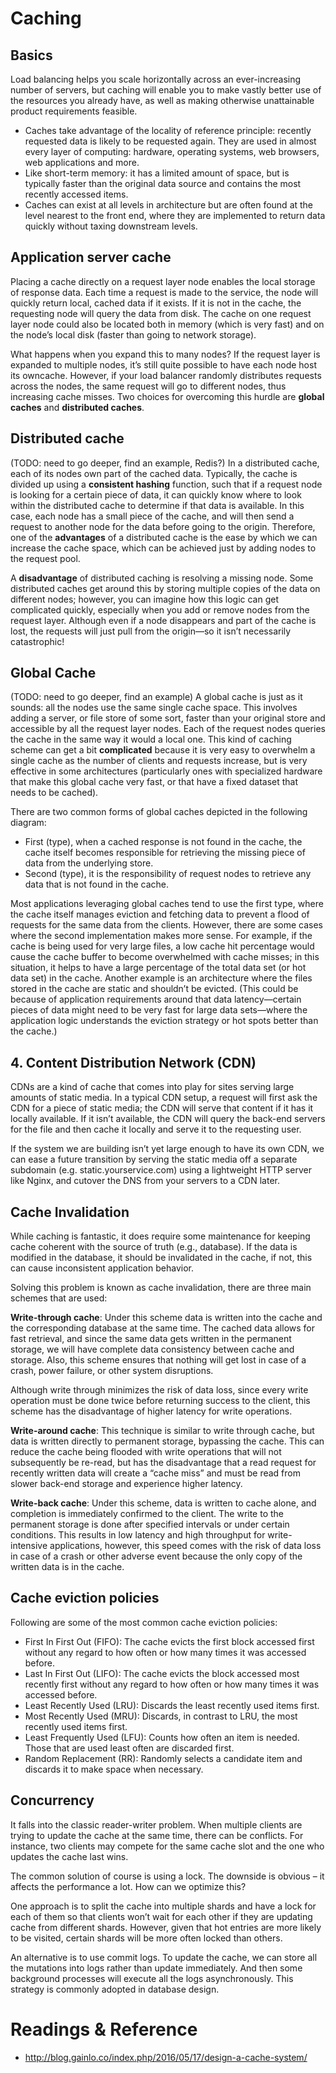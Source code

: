 # Caching
## Basics
Load balancing helps you scale horizontally across an ever-increasing number of servers,  but caching will enable you to make vastly better use of the resources you already have, as well as making otherwise unattainable product requirements feasible. 
- Caches take advantage of the locality of reference principle: recently requested data is likely to be requested again. They are used in almost every layer of computing: hardware, operating systems, web browsers, web applications and more. 
- Like short-term memory: it has a limited amount of space, but is
typically faster than the original data source and contains the most recently
accessed items.
- Caches can exist at all levels in architecture but are often found at
the level nearest to the front end, where they are implemented to return data
quickly without taxing downstream levels.

## Application server cache

Placing a cache directly on a request layer node enables the local storage of response data. Each time a request is made to the service, the node will quickly return local, cached data if it exists. If it is not in the cache, the requesting node will query the data from disk. The cache on one request layer node could also be located both in memory (which is very fast) and on the node’s local disk (faster
than going to network storage).

What happens when you expand this to many nodes? 
If the request layer is expanded to multiple nodes, it’s still quite possible to have each node host its owncache. However, if your load balancer randomly distributes requests across the nodes, the same request will go to different nodes, thus increasing cache misses.
Two choices for overcoming this hurdle are **global caches** and **distributed caches**.

## Distributed cache
(TODO: need to go deeper, find an example, Redis?)
In a distributed cache, each of its nodes own part of the cached data. Typically, the cache is divided up using a **consistent hashing** function, such that if a request node is looking for a certain piece of data, it can quickly know where to look within the distributed cache to determine if that data is available. In this case, each node has a small piece of the cache, and will then send a request to another node for the data before going to the origin. Therefore, one of the **advantages** of a distributed cache is the ease by which we can increase the cache space, which can be achieved just by adding nodes to the request pool.

A **disadvantage** of distributed caching is resolving a missing node. Some distributed caches get around this by storing multiple copies of the data on different nodes; however, you can imagine how this logic can get complicated quickly, especially when you add or remove nodes from the request layer. Although even if a node disappears and part of the cache is lost, the requests will just pull from the origin—so it isn’t necessarily catastrophic!

## Global Cache
(TODO: need to go deeper, find an example)
A global cache is just as it sounds: all the nodes use the same single cache space. This involves adding a server, or file store of some sort, faster than your original store and accessible by all the request layer nodes. Each of the request nodes queries the cache in the same way it would a local one. This kind of caching scheme can get a bit **complicated** because it is very easy to overwhelm a single cache as the number of clients and requests increase, but is very effective in some architectures (particularly ones with specialized hardware that make this global cache very fast, or that have a fixed dataset that needs to be cached).

There are two common forms of global caches depicted in the following diagram:
- First (type), when a cached response is not found in the cache, the cache itself becomes responsible for retrieving the missing piece of data from the underlying store. 
- Second (type), it is the responsibility of request nodes to retrieve any data that is not found in the cache.

Most applications leveraging global caches tend to use the first type, where the cache itself manages eviction and fetching data to prevent a flood of requests for the same data from the clients. However, there are some cases where the second implementation makes more sense. For example, if the cache is being used for very large files, a low cache hit percentage would cause the cache buffer to become overwhelmed with cache misses; in this situation, it helps to have a large percentage of the total data set (or hot data set) in the cache. Another example is an architecture where the files stored in the cache are static and shouldn’t be evicted. (This could be because of application requirements around that data latency—certain pieces of data might need to be very fast for large data sets—where the application logic understands the eviction strategy or hot spots better than the cache.)

## 4. Content Distribution Network (CDN)

CDNs are a kind of cache that comes into play for sites serving large amounts of static media. In a typical CDN setup, a request will first ask the CDN for a piece of static media; the CDN will serve that content if it has it locally available. If it isn’t available, the CDN will query the back-end servers for the file and then cache it locally and serve it to the requesting user.

If the system we are building isn’t yet large enough to have its own CDN, we can ease a future transition by serving the static media off a separate subdomain (e.g. static.yourservice.com) using a lightweight HTTP server like Nginx, and cutover the DNS from your servers to a CDN later.

## Cache Invalidation
While caching is fantastic, it does require some maintenance for keeping cache coherent with the source of truth (e.g., database). If the data is modified in the database, it should be invalidated in the cache, if not, this can cause inconsistent application behavior.

Solving this problem is known as cache invalidation, there are three main schemes that are used:

__Write-through cache__: Under this scheme data is written into the cache and the corresponding database at the same time. The cached data allows for fast retrieval, and since the same data gets written in the permanent storage, we will have complete data consistency between cache and storage. Also, this scheme ensures that nothing will get lost in case of a crash, power failure, or other system disruptions.

Although write through minimizes the risk of data loss, since every write operation must be done twice before returning success to the client, this scheme has the disadvantage of higher latency for write operations.

__Write-around cache__: This technique is similar to write through cache, but data is written directly to permanent storage, bypassing the cache. This can reduce the cache being flooded with write operations that will not subsequently be re-read, but has the disadvantage that a read request for recently written data will create a “cache miss” and must be read from slower back-end storage and experience higher latency.

__Write-back cache__: Under this scheme, data is written to cache alone, and completion is immediately confirmed to the client. The write to the permanent storage is done after specified intervals or under certain conditions. This results in low latency and high throughput for write-intensive applications, however, this speed comes with the risk of data loss in case of a crash or other adverse event because the only copy of the written data is in the cache.

## Cache eviction policies
Following are some of the most common cache eviction policies:

* First In First Out (FIFO): The cache evicts the first block accessed first without any regard to how often or how many times it was accessed before.
* Last In First Out (LIFO): The cache evicts the block accessed most recently first without any regard to how often or how many times it was accessed before.
* Least Recently Used (LRU): Discards the least recently used items first.
* Most Recently Used (MRU): Discards, in contrast to LRU, the most recently used items first.
* Least Frequently Used (LFU): Counts how often an item is needed. Those that are used least often are discarded first.
* Random Replacement (RR): Randomly selects a candidate item and discards it to make space when necessary.

## Concurrency
It falls into the classic reader-writer problem. When multiple clients are trying to update the cache at the same time, there can be conflicts. For instance, two clients may compete for the same cache slot and the one who updates the cache last wins.

The common solution of course is using a lock. The downside is obvious – it affects the performance a lot. How can we optimize this?

One approach is to split the cache into multiple shards and have a lock for each of them so that clients won’t wait for each other if they are updating cache from different shards. However, given that hot entries are more likely to be visited, certain shards will be more often locked than others.

An alternative is to use commit logs. To update the cache, we can store all the mutations into logs rather than update immediately. And then some background processes will execute all the logs asynchronously. This strategy is commonly adopted in database design.



# Readings & Reference
- http://blog.gainlo.co/index.php/2016/05/17/design-a-cache-system/
